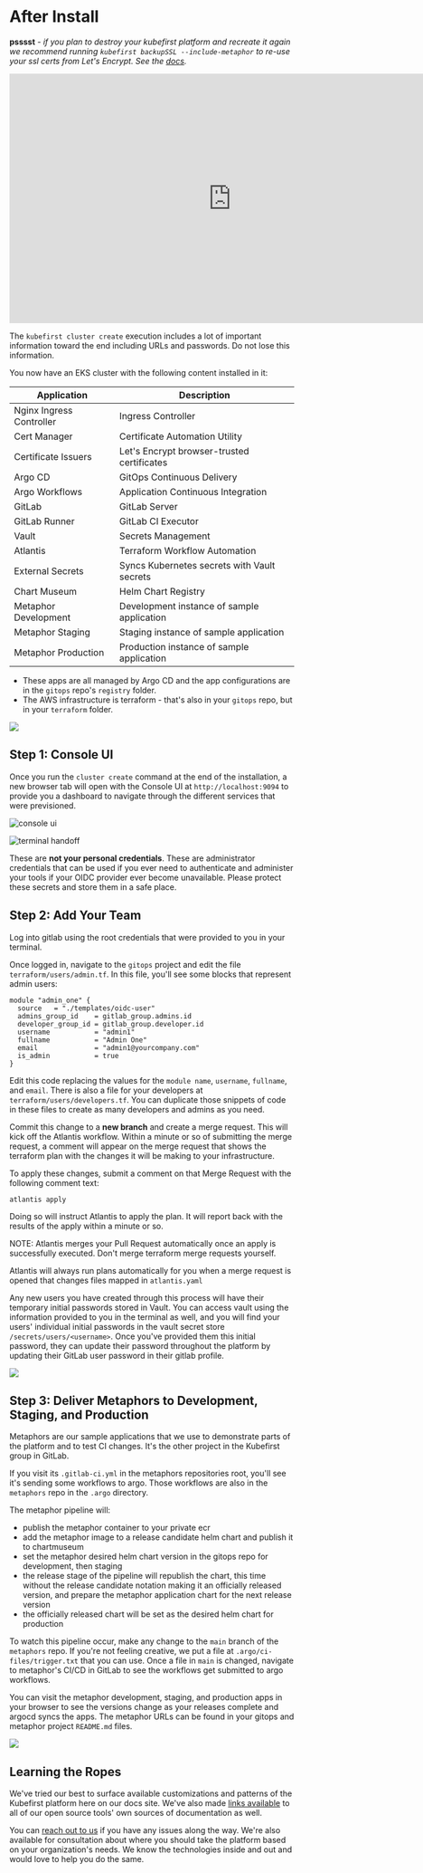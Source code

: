 # After Install

**psssst** *- if you plan to destroy your kubefirst platform and recreate it again we recommend running `kubefirst backupSSL --include-metaphor` to re-use your ssl certs from Let's Encrypt. See the [docs](https://docs.kubefirst.io/common/certificates.html#backup-and-restore-certificates).*

<iframe width="784" height="441" src="https://www.youtube.com/embed/KEUOaNMUqOM" title="YouTube video player" frameborder="0" allow="accelerometer; autoplay; clipboard-write; encrypted-media; gyroscope; picture-in-picture" allowfullscreen></iframe>

The `kubefirst cluster create` execution includes a lot of important information toward the end including URLs and passwords. Do not lose this information. 

You now have an EKS cluster with the following content installed in it:

| Application              | Description                                 |
|--------------------------|---------------------------------------------|
| Nginx Ingress Controller | Ingress Controller                          |
| Cert Manager             | Certificate Automation Utility              |
| Certificate Issuers      | Let's Encrypt browser-trusted certificates  |
| Argo CD                  | GitOps Continuous Delivery                  |
| Argo Workflows           | Application Continuous Integration          |
| GitLab                   | GitLab Server                               |
| GitLab Runner            | GitLab CI Executor                          |
| Vault                    | Secrets Management                          |
| Atlantis                 | Terraform Workflow Automation               |
| External Secrets         | Syncs Kubernetes secrets with Vault secrets |
| Chart Museum             | Helm Chart Registry                         |
| Metaphor Development     | Development instance of sample application  |
| Metaphor Staging         | Staging instance of sample application      |
| Metaphor Production      | Production instance of sample application   |

- These apps are all managed by Argo CD and the app configurations are in the `gitops` repo's `registry` folder.
- The AWS infrastructure is terraform - that's also in your `gitops` repo, but in your `terraform` folder.

![](../../img/kubefirst/getting-started/gitops-assets.png)

## Step 1: Console UI

Once you run the `cluster create` command at the end of the installation, a new browser tab will open with the Console UI at
`http://localhost:9094` to provide you a dashboard to navigate through the different services that were previsioned.

![console ui](../../img/kubefirst/github/console.png)

![terminal handoff](../../img/kubefirst/getting-started/cluster-create-result.png)

These are **not your personal credentials**. These are administrator credentials that can be used if you ever need to 
authenticate and administer your tools if your OIDC provider ever become unavailable. Please protect these secrets and 
store them in a safe place.

## Step 2: Add Your Team

Log into gitlab using the root credentials that were provided to you in your terminal.

Once logged in, navigate to the `gitops` project and edit the file `terraform/users/admin.tf`. In this file, you'll see some blocks that represent admin users:

```
module "admin_one" {
  source   = "./templates/oidc-user"
  admins_group_id    = gitlab_group.admins.id
  developer_group_id = gitlab_group.developer.id
  username           = "admin1"
  fullname           = "Admin One"
  email              = "admin1@yourcompany.com"
  is_admin           = true
}
```

Edit this code replacing the values for the `module name`, `username`, `fullname`, and `email`. There is also a file for your developers at `terraform/users/developers.tf`. You can duplicate those snippets of code in these files to create as many developers and admins as you need.

Commit this change to a **new branch** and create a merge request. This will kick off the Atlantis workflow. Within a minute or so of submitting the merge request, a comment will appear on the merge request that shows the terraform plan with the changes it will be making to your infrastructure. 

To apply these changes, submit a comment on that Merge Request with the following comment text:
```
atlantis apply
```

Doing so will instruct Atlantis to apply the plan. It will report back with the results of the apply within a minute or so.

NOTE: Atlantis merges your Pull Request automatically once an apply is successfully executed. Don't merge terraform merge requests yourself.

Atlantis will always run plans automatically for you when a merge request is opened that changes files mapped in `atlantis.yaml`

Any new users you have created through this process will have their temporary initial passwords stored in Vault. You can access vault using the information provided to you in the terminal as well, and you will find your users' individual initial passwords in the vault secret store `/secrets/users/<username>`. Once you've provided them this initial password, they can update their password throughout the platform by updating their GitLab user password in their gitlab profile.

![](../../img/kubefirst/getting-started/vault-users.png)

## Step 3: Deliver Metaphors to Development, Staging, and Production

Metaphors are our sample applications that we use to demonstrate parts of the platform and to test CI changes. It's the 
other project in the Kubefirst group in GitLab.

If you visit its `.gitlab-ci.yml` in the metaphors repositories root, you'll see it's sending some workflows to argo. 
Those workflows are also in the `metaphors` repo in the `.argo` directory.

The metaphor pipeline will:

- publish the metaphor container to your private ecr
- add the metaphor image to a release candidate helm chart and publish it to chartmuseum
- set the metaphor desired helm chart version in the gitops repo for development, then staging
- the release stage of the pipeline will republish the chart, this time without the release candidate notation making it an officially released version, and prepare the metaphor application chart for the next release version
- the officially released chart will be set as the desired helm chart for production

To watch this pipeline occur, make any change to the `main` branch of the `metaphors` repo. If you're not feeling 
creative, we put a file at `.argo/ci-files/trigger.txt` that you can use. Once a file in `main` is changed, navigate to 
metaphor's CI/CD in GitLab to see the workflows get submitted to argo workflows.

You can visit the metaphor development, staging, and production apps in your browser to see the versions change as your 
releases complete and argocd syncs the apps. The metaphor URLs can be found in your gitops and metaphor project 
`README.md` files.

![](../../img/kubefirst/metaphor/metaphor-frontend.png)

## Learning the Ropes

We've tried our best to surface available customizations and patterns of the Kubefirst platform here on our docs site. We've also made [links available](./credit.md) to all of our open source tools' own sources of documentation as well.

You can [reach out to us](../../community/index.md) if you have any issues along the way. We're also available for consultation about where you should take the platform based on your organization's needs. We know the technologies inside and out and would love to help you do the same.
